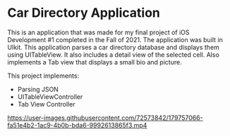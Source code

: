 # Car Directory Application
This is an application that was made for my final project of iOS Development #1 completed in the Fall of 2021. The application was built in UIkit. This application parses a car directory database and displays them using UITableView. It also includes a detail view of the selected cell. Also implements a Tab view that displays a small bio and picture.

This project implements: 
* Parsing JSON
* UITableViewController
* Tab View Controller 

https://user-images.githubusercontent.com/72573842/179757066-fa51e4b2-1ac9-4b0b-bda6-9992613865f3.mp4

